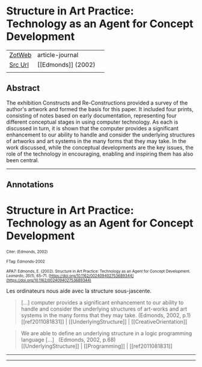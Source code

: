 
# Structure in Art Practice: Technology as an Agent for Concept Development



|       |       |       |
|  ---  |  ---  |  ---  |
|   [ZotWeb](http://zotero.org/users/180474/items/DUKGPCZM)    | article-journal      |       |
|   [Src Url](https://doi.org/10.1162/002409402753689344)    |  [[Edmonds]] (2002)     |       |
|       |       |       |


## Abstract

The exhibition Constructs and Re-Constructions provided a survey of the author's artwork and formed the basis for this paper. It included four prints, consisting of notes based on early documentation, representing four different conceptual stages in using computer technology. As each is discussed in turn, it is shown that the computer provides a significant enhancement to our ability to handle and consider the underlying structures of artworks and art systems in the many forms that they may take. In the work discussed, while the conceptual developments are the key issues, the role of the technology in encouraging, enabling and inspiring them has also been central.

----

## Annotations

Structure in Art Practice: Technology as an Agent for Concept Development
=========================================================================



<font size=-3>Citer: (Edmonds, 2002)

FTag: Edmonds-2002

APA7: Edmonds, E. (2002). Structure in Art Practice: Technology as an Agent for Concept Development. _Leonardo_, _35_(1), 65–71. [https://doi.org/10.1162/002409402753689344](https://doi.org/10.1162/002409402753689344)</font>



Les ordinateurs nous aide avec la structure sous-jascente.

> [...] computer provides a significant enhancement to our ability to handle and consider the underlying structures of art-works and art systems in the many forms that they may take. (Edmonds, 2002, p.1)  
[[ref2011081831]] | [[UnderlyingStructure]] | [[CreativeOrientation]] 





>We are able to define an underlying structure in a logic programming language [...]   (Edmonds, 2002, p.68)  
[[UnderlyingStructure]] | [[Programming]] | [[ref2011081831]] 








----

----


